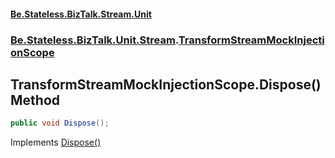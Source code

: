 #### [Be.Stateless.BizTalk.Stream.Unit](README.md 'README')
### [Be.Stateless.BizTalk.Unit.Stream](Be.Stateless.BizTalk.Unit.Stream.md 'Be.Stateless.BizTalk.Unit.Stream').[TransformStreamMockInjectionScope](TransformStreamMockInjectionScope.md 'Be.Stateless.BizTalk.Unit.Stream.TransformStreamMockInjectionScope')

## TransformStreamMockInjectionScope.Dispose() Method

```csharp
public void Dispose();
```

Implements [Dispose()](https://docs.microsoft.com/en-us/dotnet/api/System.IDisposable.Dispose 'System.IDisposable.Dispose')